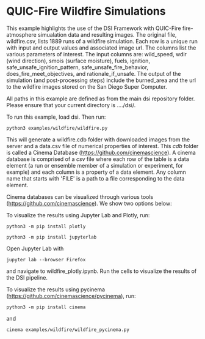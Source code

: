 # QUIC-Fire Wildfire Simulations

This example highlights the use of the DSI Framework with QUIC-Fire fire-atmosphere simualation data and resulting images. The original file, wildfire.csv, lists 1889 runs of a wildfire simulation. Each row is a unique run with input and output values and associated image url. The columns list the various parameters of interest. The input columns are: wild_speed, wdir (wind direction), smois (surface moisture), fuels, ignition, safe_unsafe_ignition_pattern, safe_unsafe_fire_behavior, does_fire_meet_objectives, and rationale_if_unsafe. The output of the simulation (and post-processing steps) include the burned_area and the url to the wildfire images stored on the San Diego Super Computer.

All paths in this example are defined as from the main dsi repository folder. Please ensure that your current directory is ..../dsi/.

To run this example, load dsi. Then run:

    python3 examples/wildfire/wildfire.py

This will generate a wildfire.cdb folder with downloaded images from the server and a data.csv file of numerical properties of interest. This *cdb* folder is called a Cinema Database (https://github.com/cinemascience). A cinema database is comprised of a *csv* file where each row of the table is a data element (a run or ensemble member of a simulation or experiment, for example) and each column is a property of a data element. Any column name that starts with 'FILE' is a path to a file corresponding to the data element. 

Cinema databases can be visualized through various tools (https://github.com/cinemascience). We show two options below:

To visualize the results using Jupyter Lab and Plotly, run:

    python3 -m pip install plotly

    python3 -m pip install jupyterlab

Open Jupyter Lab with 
    
    jupyter lab --browser Firefox 

and navigate to wildfire_plotly.ipynb. Run the cells to visualize the results of the DSI pipeline.

To visualize the results using pycinema (https://github.com/cinemascience/pycinema), run:

    python3 -m pip install cinema

and 

    cinema examples/wildfire/wildfire_pycinema.py
